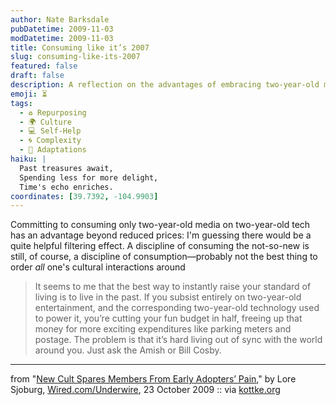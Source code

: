 ```yaml
---
author: Nate Barksdale
pubDatetime: 2009-11-03
modDatetime: 2009-11-03
title: Consuming like it’s 2007
slug: consuming-like-its-2007
featured: false
draft: false
description: A reflection on the advantages of embracing two-year-old media and technology for a more fulfilling lifestyle.
emoji: ⏳
tags:
  - ♻️ Repurposing
  - 🌍 Culture
  - 💻 Self-Help
  - 🌀 Complexity
  - 📖 Adaptations
haiku: |
  Past treasures await,  
  Spending less for more delight,  
  Time's echo enriches.
coordinates: [39.7392, -104.9903]
---
```


Committing to consuming only two-year-old media on two-year-old tech has an advantage beyond reduced prices: I'm guessing there would be a quite helpful filtering effect. A discipline of consuming the not-so-new is still, of course, a discipline of consumption—probably not the best thing to order _all_ one's cultural interactions around

> It seems to me that the best way to instantly raise your standard of living is to live in the past. If you subsist entirely on two-year-old entertainment, and the corresponding two-year-old technology used to power it, you’re cutting your fun budget in half, freeing up that money for more exciting expenditures like parking meters and postage. The problem is that it’s hard living out of sync with the world around you. Just ask the Amish or Bill Cosby.

---

from "[New Cult Spares Members From Early Adopters’ Pain](http://web.archive.org/web/20131230143051/http://www.wired.com/underwire/2009/10/alt-text-cult/)," by Lore Sjoburg, [Wired.com/Underwire](http://web.archive.org/web/20131230143051/http://www.wired.com/underwire/2009/10/alt-text-cult/), 23 October 2009 :: via [kottke.org](http://kottke.org/09/10/get-ahead-by-living-in-the-past)
